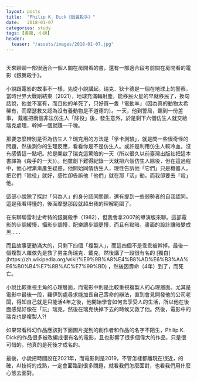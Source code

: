 ```yaml
---
layout: posts
title:  "Philip K. Dick《銀翼殺手》"
date:   2018-01-07
categories: study
tags: [書籍, 小說]
header: 
  teaser: "/assets/images/2018-01-07.jpg"
---
```

<br>
天來聊聊一部很適合一個人關在房間看的書，還有一部適合段考前關在房間看的電影《銀翼殺手》。<br><br>
小說跟電影的故事不一樣，先從小說講起。瑞克．狄卡德是一個在地球上的警察，當時世界大戰剛結束（2021），地球充滿輻射塵，能移民火星的早就移民了，換句話說，他並不富有，而且他的羊死了，只好買一隻「電動羊」（因為真的動物太希稀有，而摩瑟教又認為沒有養動物是不道德的）。一天，他到警局，聽到一份差事，  戴維把兩個非法仿生人「除役」後，發生意外，於是剩下六個仿生人就交給瑞克處理，幹掉一個就賺一千塊。<br><br>
那要怎麼辨別是否為仿生人？瑞克用的方法是「孚卡測驗」，就是問一些很奇怪的問題，然後測你的生理反應，看看你是不是仿生人。或許是利用仿生人較冷血，沒有感情這一點吧。於是開啟了瑞克這驚險的一天（所以很久以前臺灣出版社把這本書譯為《殺手的一天》）。他雖創下難得紀錄一天就把六個仿生人除役，但在這過程中，他心裡漸漸產生疑惑，他開始同情仿生人，理性告訴他「它們」只是機器人，把它們「除役」就好，感性卻告訴他「他們」就在那「活」動，而我卻要去「殺」他。<br><br>
這部小說除了探討「何為人」的身分認同問題，還有提到一些弱勢者的自我認同。這是我看得懂的，後面摩瑟那段就超出我的理解範圍了。<br><br>
在來聊聊雷利史考特的銀翼殺手（1982），但我會拿2007的導演版來聊。這部電影的步調緩慢，攝影步調慢，配樂讓步調更慢，而且有點暗，畫面的設計讓暗變成黑……<br><br>
而且故事更動滿大的，只剩下四個「複製人」，而這四個不是乖乖被幹掉。最後一個複製人羅依先是救了男主角瑞克．戴克，然後講了一段很有名的 [獨白](https://zh.wikipedia.org/wiki/%E9%9B%A8%E4%B8%AD%E6%B3%AA%E6%B0%B4%E7%8B%AC%E7%99%BD) ，然後因壽命（4年）到了，而死亡。<br><br>
小說比較重視主角的心理層面，而電影中則是比較重視複製人的心理層面。尤其是電影中最後一段，羅伊到處尋求能加長自己壽命的辦法，直到會見開發他的公司老闆，得知自己就是只能活4年之後，他開始學會如何去享受人的生活，所以他在後面感覺好像在「玩」瑞克，然後在瑞克快掉下去的時候又救了他。然後，電影中的瑞克也是複製人?!<br><br>
如果常看科幻作品應該對下面圖片提到的創作者和作品的名字不陌生，Philip K. Dick的作品很多被改編成很有名的電影，且也影響了很多個偉大的作品，只是很可惜的，他真的是死後才成名的。<br><br>
最後，小說把時間設在2021年，而電影則是2019，不管怎樣都離現在很近，的確，AI技術的成熟，一定會面臨到很多問題，就看我們怎麼面對，也看我們用什麼心態去面對。<br><br>
